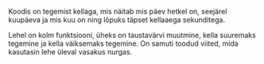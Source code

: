 Koodis on tegemist kellaga, mis näitab mis päev hetkel on,
seejärel kuupäeva ja mis kuu on ning lõpuks täpset kellaaega sekunditega.

Lehel on kolm funktsiooni, üheks on taustavärvi muutmine, kella suuremaks tegemine ja kella väiksemaks tegemine.
On  samuti toodud viited, mida kasutasin lehe üleval vasakus nurgas.
